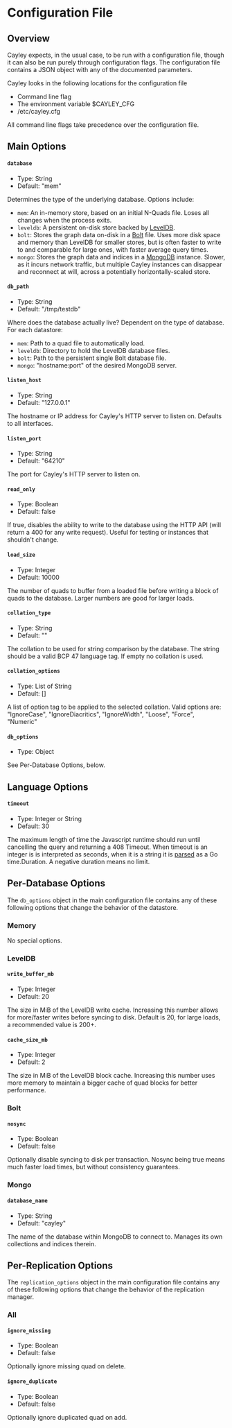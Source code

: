 # Configuration File

## Overview

Cayley expects, in the usual case, to be run with a configuration file, though it can also be run purely through configuration flags. The configuration file contains a JSON object with any of the documented parameters.

Cayley looks in the following locations for the configuration file

  * Command line flag
  * The environment variable $CAYLEY_CFG
  * /etc/cayley.cfg

All command line flags take precedence over the configuration file.

## Main Options

#### **`database`**

  * Type: String
  * Default: "mem"

  Determines the type of the underlying database. Options include:

  * `mem`: An in-memory store, based on an initial N-Quads file. Loses all changes when the process exits.
  * `leveldb`: A persistent on-disk store backed by [LevelDB](http://code.google.com/p/leveldb/).
  * `bolt`: Stores the graph data on-disk in a [Bolt](http://github.com/boltdb/bolt) file. Uses more disk space and memory than LevelDB for smaller stores, but is often faster to write to and comparable for large ones, with faster average query times.
  * `mongo`: Stores the graph data and indices in a [MongoDB](http://mongodb.org) instance. Slower, as it incurs network traffic, but multiple Cayley instances can disappear and reconnect at will, across a potentially horizontally-scaled store.

#### **`db_path`**

  * Type: String
  * Default: "/tmp/testdb"

  Where does the database actually live? Dependent on the type of database. For each datastore:

  * `mem`: Path to a quad file to automatically load.
  * `leveldb`: Directory to hold the LevelDB database files.
  * `bolt`: Path to the persistent single Bolt database file.
  * `mongo`: "hostname:port" of the desired MongoDB server.

#### **`listen_host`**

  * Type: String
  * Default: "127.0.0.1"

  The hostname or IP address for Cayley's HTTP server to listen on. Defaults to all interfaces.

#### **`listen_port`**

  * Type: String
  * Default: "64210"

  The port for Cayley's HTTP server to listen on.

#### **`read_only`**

  * Type: Boolean
  * Default: false

  If true, disables the ability to write to the database using the HTTP API (will return a 400 for any write request). Useful for testing or instances that shouldn't change.

#### **`load_size`**

  * Type: Integer
  * Default: 10000

  The number of quads to buffer from a loaded file before writing a block of quads to the database. Larger numbers are good for larger loads.

#### **`collation_type`**

  * Type: String
  * Default: ""

  The collation to be used for string comparison by the database. The string should be a valid BCP 47 language tag. If empty no collation is used.

#### **`collation_options`**

  * Type: List of String
  * Default: []

  A list of option tag to be applied to the selected collation. Valid options are: "IgnoreCase", "IgnoreDiacritics", "IgnoreWidth", "Loose", "Force", "Numeric"

#### **`db_options`**

  * Type: Object

  See Per-Database Options, below.

## Language Options

#### **`timeout`**

  * Type: Integer or String
  * Default: 30

The maximum length of time the Javascript runtime should run until cancelling the query and returning a 408 Timeout. When timeout is an integer is is interpreted as seconds, when it is a string it is [parsed](http://golang.org/pkg/time/#ParseDuration) as a Go time.Duration. A negative duration means no limit.

## Per-Database Options

The `db_options` object in the main configuration file contains any of these following options that change the behavior of the datastore.

### Memory

No special options.

### LevelDB

#### **`write_buffer_mb`**

  * Type: Integer
  * Default: 20

The size in MiB of the LevelDB write cache. Increasing this number allows for more/faster writes before syncing to disk. Default is 20, for large loads, a recommended value is 200+.

#### **`cache_size_mb`**

  * Type: Integer
  * Default: 2

The size in MiB of the LevelDB block cache. Increasing this number uses more memory to maintain a bigger cache of quad blocks for better performance.

### Bolt

#### **`nosync`**

  * Type: Boolean
  * Default: false

Optionally disable syncing to disk per transaction. Nosync being true means much faster load times, but without consistency guarantees.

### Mongo


#### **`database_name`**

  * Type: String
  * Default: "cayley"

The name of the database within MongoDB to connect to. Manages its own collections and indices therein.

## Per-Replication Options

The `replication_options` object in the main configuration file contains any of these following options that change the behavior of the replication manager.

### All

#### **`ignore_missing`**

  * Type: Boolean
  * Default: false

Optionally ignore missing quad on delete.

#### **`ignore_duplicate`**

  * Type: Boolean
  * Default: false

Optionally ignore duplicated quad on add.